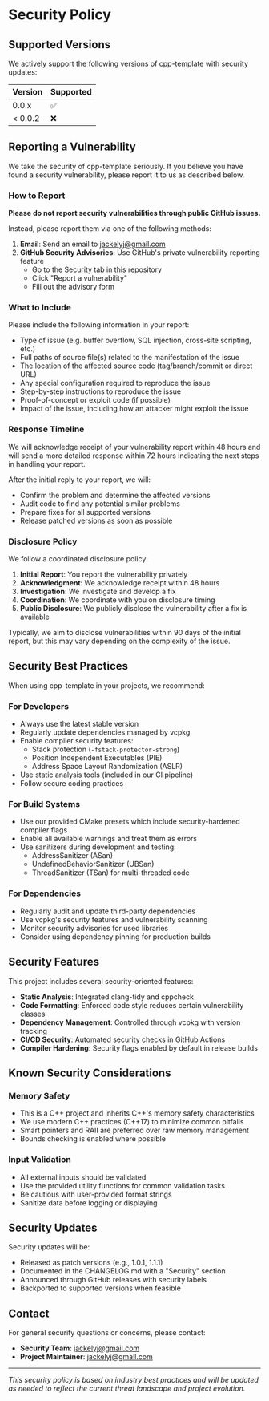 # Security Policy

## Supported Versions

We actively support the following versions of cpp-template with security updates:

| Version | Supported          |
| ------- | ------------------ |
| 0.0.x   | :white_check_mark: |
| < 0.0.2 | :x:                |

## Reporting a Vulnerability

We take the security of cpp-template seriously. If you believe you have found a security vulnerability, please report it to us as described below.

### How to Report

**Please do not report security vulnerabilities through public GitHub issues.**

Instead, please report them via one of the following methods:

1. **Email**: Send an email to [jackelyj@gmail.com](mailto:jackelyj@gmail.com)
2. **GitHub Security Advisories**: Use GitHub's private vulnerability reporting feature
   - Go to the Security tab in this repository
   - Click "Report a vulnerability"
   - Fill out the advisory form

### What to Include

Please include the following information in your report:

- Type of issue (e.g. buffer overflow, SQL injection, cross-site scripting, etc.)
- Full paths of source file(s) related to the manifestation of the issue
- The location of the affected source code (tag/branch/commit or direct URL)
- Any special configuration required to reproduce the issue
- Step-by-step instructions to reproduce the issue
- Proof-of-concept or exploit code (if possible)
- Impact of the issue, including how an attacker might exploit the issue

### Response Timeline

We will acknowledge receipt of your vulnerability report within 48 hours and will send a more detailed response within 72 hours indicating the next steps in handling your report.

After the initial reply to your report, we will:

- Confirm the problem and determine the affected versions
- Audit code to find any potential similar problems
- Prepare fixes for all supported versions
- Release patched versions as soon as possible

### Disclosure Policy

We follow a coordinated disclosure policy:

1. **Initial Report**: You report the vulnerability privately
2. **Acknowledgment**: We acknowledge receipt within 48 hours
3. **Investigation**: We investigate and develop a fix
4. **Coordination**: We coordinate with you on disclosure timing
5. **Public Disclosure**: We publicly disclose the vulnerability after a fix is available

Typically, we aim to disclose vulnerabilities within 90 days of the initial report, but this may vary depending on the complexity of the issue.

## Security Best Practices

When using cpp-template in your projects, we recommend:

### For Developers

- Always use the latest stable version
- Regularly update dependencies managed by vcpkg
- Enable compiler security features:
  - Stack protection (`-fstack-protector-strong`)
  - Position Independent Executables (PIE)
  - Address Space Layout Randomization (ASLR)
- Use static analysis tools (included in our CI pipeline)
- Follow secure coding practices

### For Build Systems

- Use our provided CMake presets which include security-hardened compiler flags
- Enable all available warnings and treat them as errors
- Use sanitizers during development and testing:
  - AddressSanitizer (ASan)
  - UndefinedBehaviorSanitizer (UBSan)
  - ThreadSanitizer (TSan) for multi-threaded code

### For Dependencies

- Regularly audit and update third-party dependencies
- Use vcpkg's security features and vulnerability scanning
- Monitor security advisories for used libraries
- Consider using dependency pinning for production builds

## Security Features

This project includes several security-oriented features:

- **Static Analysis**: Integrated clang-tidy and cppcheck
- **Code Formatting**: Enforced code style reduces certain vulnerability classes
- **Dependency Management**: Controlled through vcpkg with version tracking
- **CI/CD Security**: Automated security checks in GitHub Actions
- **Compiler Hardening**: Security flags enabled by default in release builds

## Known Security Considerations

### Memory Safety

- This is a C++ project and inherits C++'s memory safety characteristics
- We use modern C++ practices (C++17) to minimize common pitfalls
- Smart pointers and RAII are preferred over raw memory management
- Bounds checking is enabled where possible

### Input Validation

- All external inputs should be validated
- Use the provided utility functions for common validation tasks
- Be cautious with user-provided format strings
- Sanitize data before logging or displaying

## Security Updates

Security updates will be:

- Released as patch versions (e.g., 1.0.1, 1.1.1)
- Documented in the CHANGELOG.md with a "Security" section
- Announced through GitHub releases with security labels
- Backported to supported versions when feasible

## Contact

For general security questions or concerns, please contact:

- **Security Team**: [jackelyj@gmail.com](mailto:jackelyj@gmail.com)
- **Project Maintainer**: [jackelyj@gmail.com](mailto:jackelyj@gmail.com)

---

*This security policy is based on industry best practices and will be updated as needed to reflect the current threat landscape and project evolution.*
